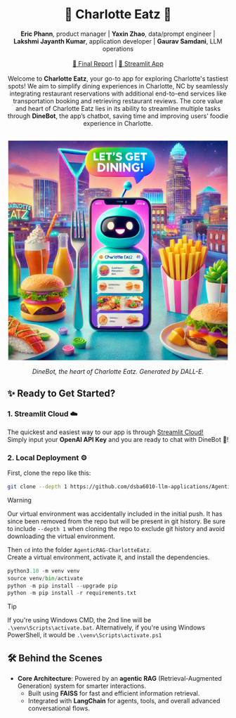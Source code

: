<div align="center">
  <h1>🍴 Charlotte Eatz 🤖</h1>
</div>

<div align="center"><b>Eric Phann</b>, product manager | <b>Yaxin Zhao</b>, data/prompt engineer | <b>Lakshmi Jayanth Kumar</b>, application developer | <b>Gaurav Samdani</b>, LLM operations</div>  
<br>

<div align="center">
  <a href="https://github.com/dsba6010-llm-applications/AgenticRAG-CharlotteEatz/blob/main/docs/Final%20Project%20Report.pdf">🎉 Final Report</a> |
  <a href="https://dinebot-uncc-dsba.streamlit.app/">🚀 Streamlit App</a>
</div>
<br>

<div align="center">
Welcome to <b>Charlotte Eatz</b>, your go-to app for exploring Charlotte's tastiest spots! We aim to simplify dining experiences in Charlotte, NC by seamlessly integrating restaurant reservations with additional end-to-end services like transportation booking and retrieving restaurant reviews. The core value and heart of Charlotte Eatz lies in its ability to streamline multiple tasks through <b>DineBot</b>, the app’s chatbot, saving time and improving users’ foodie experience in Charlotte.
</div>
<br>

<p align="center">
  <img width="500" height="500" src="https://raw.githubusercontent.com/dsba6010-llm-applications/AgenticRAG-CharlotteEatz/refs/heads/main/DineBot.png">
</p>

<p align="center"><i>DineBot, the heart of Charlotte Eatz. Generated by DALL-E.</i></p>
  
## ✨ Ready to Get Started?
### 1. Streamlit Cloud ☁️
The quickest and easiest way to our app is through [Streamlit Cloud!](https://dinebot-uncc-dsba.streamlit.app/)  
Simply input your __OpenAI API Key__ and you are ready to chat with DineBot 🤖!

### 2. Local Deployment ⚙️
First, clone the repo like this:

```bash
git clone --depth 1 https://github.com/dsba6010-llm-applications/AgenticRAG-CharlotteEatz.git
```

> [!WARNING]
> Our virtual environment was accidentally included in the initial push. It has since been removed from the repo but will be present in git history.
> Be sure to include ```--depth 1``` when cloning the repo to exclude git history and avoid downloading the virtual environment.

Then `cd` into the folder `AgenticRAG-CharlotteEatz`.  
Create a virtual environment, activate it, and install the dependencies.

```python
python3.10 -m venv venv
source venv/bin/activate
python -m pip install --upgrade pip
python -m pip install -r requirements.txt
```

> [!TIP]
> If you're using Windows CMD, the 2nd line will be `.\venv\Scripts\activate.bat`. 
> Alternatively, if you're using Windows PowerShell, it would be `.\venv\Scripts\activate.ps1`

## 🛠️ Behind the Scenes 
- **Core Architecture**: Powered by an **agentic RAG** (Retrieval-Augmented Generation) system for smarter interactions.
  - Built using **FAISS** for fast and efficient information retrieval.
  - Integrated with **LangChain** for agents, tools, and overall advanced conversational flows.



